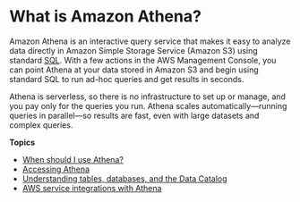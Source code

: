 # What is Amazon Athena?<a name="what-is"></a>

Amazon Athena is an interactive query service that makes it easy to analyze data directly in Amazon Simple Storage Service \(Amazon S3\) using standard [SQL](ddl-sql-reference.md)\. With a few actions in the AWS Management Console, you can point Athena at your data stored in Amazon S3 and begin using standard SQL to run ad\-hoc queries and get results in seconds\.

Athena is serverless, so there is no infrastructure to set up or manage, and you pay only for the queries you run\. Athena scales automatically—running queries in parallel—so results are fast, even with large datasets and complex queries\.

**Topics**
+ [When should I use Athena?](when-should-i-use-ate.md)
+ [Accessing Athena](accessing-ate.md)
+ [Understanding tables, databases, and the Data Catalog](understanding-tables-databases-and-the-data-catalog.md)
+ [AWS service integrations with Athena](athena-aws-service-integrations.md)